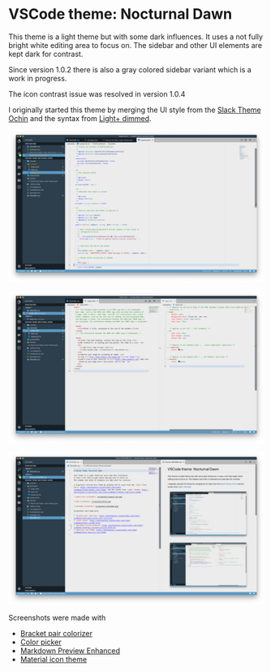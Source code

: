 # VSCode theme: Nocturnal Dawn

This theme is a light theme but with some dark influences.
It uses a not fully bright white editing area to focus on.
The sidebar and other UI elements are kept dark for contrast.

Since version 1.0.2 there is also a gray colored sidebar variant which is a work in progress.

The icon contrast issue was resolved in version 1.0.4

I originally started this theme by merging the UI style from the [Slack Theme Ochin](https://marketplace.visualstudio.com/items?itemName=felipe-mendes.slack-theme) and the syntax from [Light+ dimmed](https://marketplace.visualstudio.com/items?itemName=iredchuk.light-plus-dimmed).

![typescript screenshot](screenshots/typescript.png)

![html screenshot](screenshots/html.png)

![markdown screenshot](screenshots/markdown.png)

Screenshots were made with

* [Bracket pair colorizer](https://marketplace.visualstudio.com/items?itemName=CoenraadS.bracket-pair-colorizer)
* [Color picker](https://marketplace.visualstudio.com/items?itemName=anseki.vscode-color)
* [Markdown Preview Enhanced](https://marketplace.visualstudio.com/items?itemName=shd101wyy.markdown-preview-enhanced)
* [Material icon theme](https://marketplace.visualstudio.com/items?itemName=PKief.material-icon-theme)

